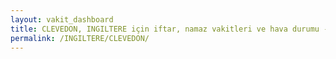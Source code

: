 ```yaml
---
layout: vakit_dashboard
title: CLEVEDON, INGILTERE için iftar, namaz vakitleri ve hava durumu - ilçe/eyalet seç
permalink: /INGILTERE/CLEVEDON/
---
```


<script type="text/javascript">
  var GLOBAL_COUNTRY = 'INGILTERE';
  var GLOBAL_CITY = 'CLEVEDON';
  var GLOBAL_STATE = '';
  var lat = 72;
  var lon = 21;
</script>
